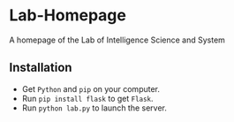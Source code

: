 Lab-Homepage
============

A homepage of the Lab of Intelligence Science and System

Installation
------------

- Get `Python` and `pip` on your computer.
- Run `pip install flask` to get `Flask`.
- Run `python lab.py` to launch the server.
